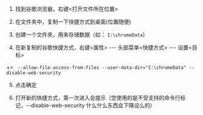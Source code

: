 
1. 找到谷歌浏览器，右键<打开文件所在位置>

2. 在文件夹中，复制一下快捷方式到桌面(位置随便)

3. 创建一个文件夹，用来存储数据（如： `I:\chromeData`）

4. 在新复制的谷歌快捷方式，右键<属性> --- 头部菜单<快捷方式> --- 设置<目标>

+= ` --allow-file-access-from-files --user-data-dir="I:\chromeData" --disable-web-security`

5. 点击确定

6. 打开新的快捷方式，第一次进入会提示（您使用的是不受支持的命令行标记，--disable-web-security 什么什么东西会下降设么的）
